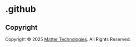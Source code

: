 # .github


## Copyright

Copyright &copy; 2025 [Matter Technologies](https://www.matter.tech/ "Matter Technologies"). All Rights Reserved.